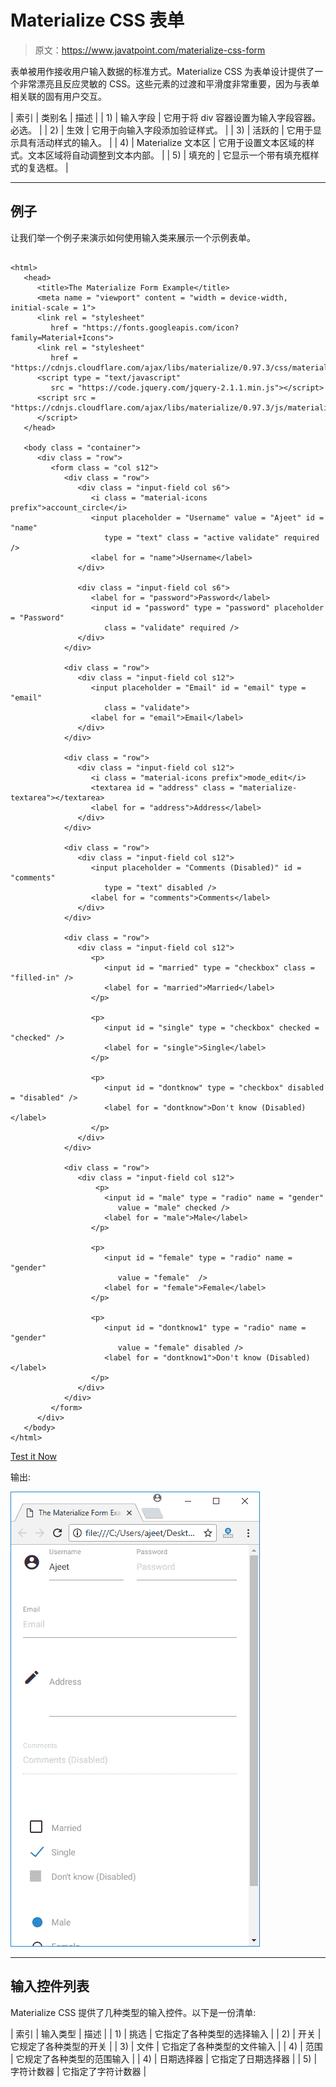 # Materialize CSS 表单

> 原文：<https://www.javatpoint.com/materialize-css-form>

表单被用作接收用户输入数据的标准方式。Materialize CSS 为表单设计提供了一个非常漂亮且反应灵敏的 CSS。这些元素的过渡和平滑度非常重要，因为与表单相关联的固有用户交互。

| 索引 | 类别名 | 描述 |
| 1) | 输入字段 | 它用于将 div 容器设置为输入字段容器。必选。 |
| 2) | 生效 | 它用于向输入字段添加验证样式。 |
| 3) | 活跃的 | 它用于显示具有活动样式的输入。 |
| 4) | Materialize 文本区 | 它用于设置文本区域的样式。文本区域将自动调整到文本内部。 |
| 5) | 填充的 | 它显示一个带有填充框样式的复选框。 |

* * *

## 例子

让我们举一个例子来演示如何使用输入类来展示一个示例表单。

```

<html>
   <head>
      <title>The Materialize Form Example</title>
      <meta name = "viewport" content = "width = device-width, initial-scale = 1">      
      <link rel = "stylesheet"
         href = "https://fonts.googleapis.com/icon?family=Material+Icons">
      <link rel = "stylesheet"
         href = "https://cdnjs.cloudflare.com/ajax/libs/materialize/0.97.3/css/materialize.min.css">
      <script type = "text/javascript"
         src = "https://code.jquery.com/jquery-2.1.1.min.js"></script>           
      <script src = "https://cdnjs.cloudflare.com/ajax/libs/materialize/0.97.3/js/materialize.min.js">
      </script> 
   </head>

   <body class = "container">   
      <div class = "row">
         <form class = "col s12">
            <div class = "row">
               <div class = "input-field col s6">
                  <i class = "material-icons prefix">account_circle</i>
                  <input placeholder = "Username" value = "Ajeet" id = "name"
                     type = "text" class = "active validate" required />
                  <label for = "name">Username</label>
               </div>

               <div class = "input-field col s6">      
                  <label for = "password">Password</label>
                  <input id = "password" type = "password" placeholder = "Password"
                     class = "validate" required />          
               </div>
            </div>

            <div class = "row">
               <div class = "input-field col s12">
                  <input placeholder = "Email" id = "email" type = "email"
                     class = "validate">
                  <label for = "email">Email</label>
               </div>
            </div>

            <div class = "row">
               <div class = "input-field col s12">
                  <i class = "material-icons prefix">mode_edit</i>
                  <textarea id = "address" class = "materialize-textarea"></textarea>
                  <label for = "address">Address</label>
               </div>
            </div>

            <div class = "row">
               <div class = "input-field col s12">
                  <input placeholder = "Comments (Disabled)" id = "comments"
                     type = "text" disabled />
                  <label for = "comments">Comments</label>
               </div>
            </div>

            <div class = "row">
               <div class = "input-field col s12">
                  <p>
                     <input id = "married" type = "checkbox" class = "filled-in" />
                     <label for = "married">Married</label>
                  </p>

                  <p>
                     <input id = "single" type = "checkbox" checked = "checked" />
                     <label for = "single">Single</label>
                  </p>

                  <p>
                     <input id = "dontknow" type = "checkbox" disabled = "disabled" />              
                     <label for = "dontknow">Don't know (Disabled)</label>
                  </p>
               </div>
            </div>

            <div class = "row">
               <div class = "input-field col s12">
                   <p>
                     <input id = "male" type = "radio" name = "gender"
                        value = "male" checked />
                     <label for = "male">Male</label>
                  </p>

                  <p>
                     <input id = "female" type = "radio" name = "gender"
                        value = "female"  />
                     <label for = "female">Female</label>
                  </p>

                  <p>
                     <input id = "dontknow1" type = "radio" name = "gender"
                        value = "female" disabled />
                     <label for = "dontknow1">Don't know (Disabled)</label>
                  </p>
               </div>
            </div>           
         </form>       
      </div>
   </body>   
</html>

```

[Test it Now](https://www.javatpoint.com/oprweb/test.jsp?filename=materializecssform1)

输出:

![Materialize Form 1](img/fc67c3a6bacd2cf6f9632f3cb72f6d68.png)

* * *

## 输入控件列表

Materialize CSS 提供了几种类型的输入控件。以下是一份清单:

| 索引 | 输入类型 | 描述 |
| 1) | 挑选 | 它指定了各种类型的选择输入 |
| 2) | 开关 | 它规定了各种类型的开关 |
| 3) | 文件 | 它指定了各种类型的文件输入 |
| 4) | 范围 | 它规定了各种类型的范围输入 |
| 4) | 日期选择器 | 它指定了日期选择器 |
| 5) | 字符计数器 | 它指定了字符计数器 |